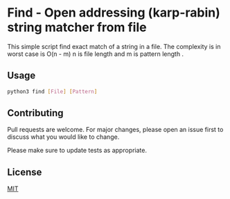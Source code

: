# Find - Open addressing (karp-rabin) string matcher from file

This simple script find exact match of a string in a file. 
The complexity is in worst case is O(n - m)  n is file length and m is pattern length .   

## Usage


```bash
python3 find [File] [Pattern] 
```



## Contributing

Pull requests are welcome. For major changes, please open an issue first
to discuss what you would like to change.

Please make sure to update tests as appropriate.

## License

[MIT](https://choosealicense.com/licenses/mit/)